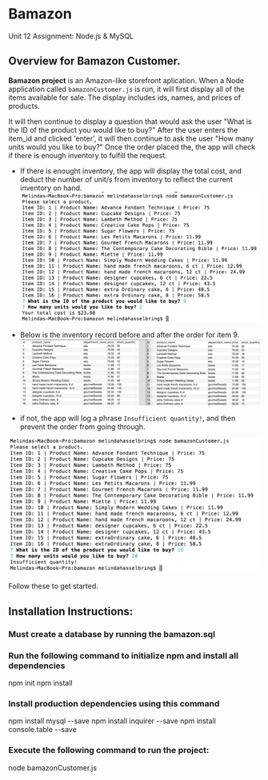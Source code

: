 # Bamazon
Unit 12 Assignment: Node.js & MySQL


## Overview for Bamazon Customer.
**Bamazon project** is an Amazon-like storefront aplication. When a Node application called `bamazonCustomer.js` is run, it will first display all of the items available for sale. The display includes ids, names, and prices of products.  


It will then continue to display a question that would ask the user "What is the ID of the product you would like to buy?"  After the user enters the item_id and clicked 'enter', it will then continue to ask the user "How many units would you like to buy?" Once the order placed the, the app will check if there is enough inventory to fulfill the request.


* If there is enought inventory, the app will display the total cost, and deduct the number of unit/s from inventory to reflect the current inventory on hand.
![Order successful](./images/orderSuccess.png)


* Below is the inventory record before and after the order for item 9.
![Inventory for item 9 was depleted by 2.](./images/inventory.png)

* if not, the app will log a phrase  `Insufficient quantity!`, and then prevent the order from going through.     

![Order failed - Insufficient Inventory](./images/orderFailed.png)


Follow these to get started.

## Installation Instructions:

### Must create a database by running the bamazon.sql

### Run the following command to initialize npm and install all dependencies
npm init
npm install

### Install production dependencies using this command
npm install mysql --save
npm install inquirer --save
npm install console.table --save


### Execute the following command to run the project:
node bamazonCustomer.js


